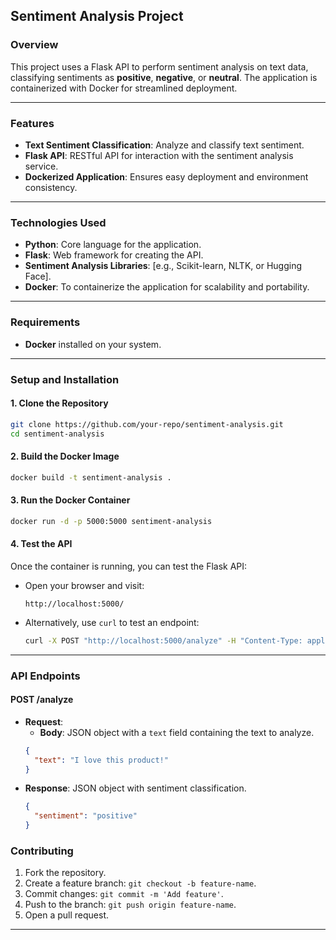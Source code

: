 ## **Sentiment Analysis Project**

### **Overview**
This project uses a Flask API to perform sentiment analysis on text data, classifying sentiments as **positive**, **negative**, or **neutral**. The application is containerized with Docker for streamlined deployment.

---

### **Features**
- **Text Sentiment Classification**: Analyze and classify text sentiment.
- **Flask API**: RESTful API for interaction with the sentiment analysis service.
- **Dockerized Application**: Ensures easy deployment and environment consistency.

---

### **Technologies Used**
- **Python**: Core language for the application.
- **Flask**: Web framework for creating the API.
- **Sentiment Analysis Libraries**: [e.g., Scikit-learn, NLTK, or Hugging Face].
- **Docker**: To containerize the application for scalability and portability.

---

### **Requirements**
- **Docker** installed on your system.

---

### **Setup and Installation**

#### **1. Clone the Repository**
```bash
git clone https://github.com/your-repo/sentiment-analysis.git
cd sentiment-analysis
```

#### **2. Build the Docker Image**
```bash
docker build -t sentiment-analysis .
```

#### **3. Run the Docker Container**
```bash
docker run -d -p 5000:5000 sentiment-analysis
```

#### **4. Test the API**
Once the container is running, you can test the Flask API:
- Open your browser and visit:
  ```
  http://localhost:5000/
  ```
- Alternatively, use `curl` to test an endpoint:
  ```bash
  curl -X POST "http://localhost:5000/analyze" -H "Content-Type: application/json" -d '{"text": "This is amazing!"}'
  ```

---

### **API Endpoints**
#### **POST /analyze**
- **Request**: 
  - **Body**: JSON object with a `text` field containing the text to analyze.
  ```json
  {
    "text": "I love this product!"
  }
  ```
- **Response**: JSON object with sentiment classification.
  ```json
  {
    "sentiment": "positive"
  }
  ```

### **Contributing**
1. Fork the repository.
2. Create a feature branch: `git checkout -b feature-name`.
3. Commit changes: `git commit -m 'Add feature'`.
4. Push to the branch: `git push origin feature-name`.
5. Open a pull request.

---
